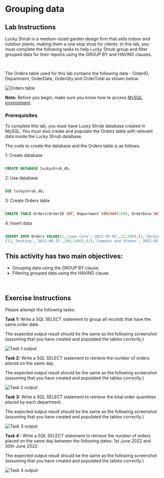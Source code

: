 #  Grouping data


## Lab Instructions 

Lucky Shrub is a medium-sized garden design firm that sells indoor and outdoor plants, making them a one stop shop for clients.  In this lab, you must complete the following tasks to help Lucky Shrub group and filter grouped data for their reports using the GROUP BY and HAVING clauses.
    

 
<br> 

The Orders table used for this lab contains the following data - OrderID, Department, OrderDate, OrderQty and OrderTotal as shown below.  

![Orders table](images/M1L4I5Order.PNG) 

   
 
**Note:** Before you begin, make sure you know how to access [MySQL environment](https://www.coursera.org/learn/database-structures-and-management-with-mysql/supplement/BSZK6/how-to-access-mysql-environment).

###  Prerequisites  

To complete this lab, you must have Lucky Shrub database created in MySQL. You must also create and populate the Orders table with relevant data inside the Lucky Shrub database.  

The code to create the database and the Orders table is as follows.  

1: Create database 

```SQL 

CREATE DATABASE luckyshrub_db;

``` 

2: Use database 

```SQL 

USE luckyshrub_db; 

``` 

3: Create Orders table 

```SQL 

CREATE TABLE Orders(OrderID INT, Department VARCHAR(100), OrderDate DATE, OrderQty INT, OrderTotal INT, PRIMARY KEY(OrderID)); 

``` 

4: Insert data 

```SQL 

INSERT INTO Orders VALUES(1,'Lawn Care','2022-05-05',12,500),(2,'Decking','2022-05-22',150,1450),(3,'Compost and Stones','2022-05-27',20,780),(4,'Trees and Shrubs','2022-06-01',15,400),(5,'Garden Decor','2022-06-10',2,1250),(6,'Lawn Care','2022-06-10',12,500),(7,'Decking','2022-06-25',150,1450),(8,'Compost and Stones','2022-05-29',20,780),(9,'Trees and Shrubs','2022-06-10',15,400),(10,'Garden Decor','2022-06-10',2,1250),(11,'Lawn Care','2022-06-25',10,400), 
(12,'Decking','2022-06-25',100,1400),(13,'Compost and Stones','2022-05-30',15,700),(14,'Trees and Shrubs','2022-06-15',10,300),(15,'Garden Decor','2022-06-11',2,1250),(16,'Lawn Care','2022-06-10',12,500),(17,'Decking','2022-06-25',150,1450),(18,'Trees and Shrubs','2022-06-10',15,400),(19,'Lawn Care','2022-06-10',12,500),(20,'Decking','2022-06-25',150,1450),(21,'Decking','2022-06-25',150,1450);

```   

 

## This activity has two main objectives: 

 
* Grouping data using the GROUP BY clause.
* Filtering grouped data using the HAVING clause.

<br>   

 

## Exercise Instructions

Please attempt the following tasks.

 

**Task 1:** Write a SQL SELECT statement to group all records that have the same order date.   

The expected output result should be the same as the following screenshot (assuming that you have created and populated the tables correctly.) 

![Task 1 output](images/M1L4I5task1output.PNG) 


  
 

**Task 2:** Write a SQL SELECT statement to retrieve the number of orders placed on the same day.

The expected output result should be the same as the following screenshot (assuming that you have created and populated the tables correctly.) 

![Task 2 output](images/M1L4I5task2output.PNG)  

 

**Task 3:** Write a SQL SELECT statement to retrieve the total order quantities placed by each department.

The expected output result should be the same as the following screenshot (assuming that you have created and populated the tables correctly.) 

![Task 3 output](images/M1L4I5task3output.PNG) 

 

**Task 4 :** Write a SQL SELECT statement to retrieve the number of orders placed on the same day between the following dates: 1st June 2022 and 30th June 2022. 

The expected output result should be the same as the following screenshot (assuming that you have created and populated the tables correctly.) 

![Task 4 output](images/M1L4I5task4output.PNG) 

 
